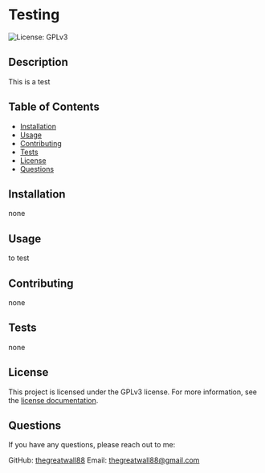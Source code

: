 # Testing

![License: GPLv3](https://img.shields.io/badge/License-GPLv3-blue.svg)

## Description
This is a test

## Table of Contents
- [Installation](#installation)
- [Usage](#usage)
- [Contributing](#contributing)
- [Tests](#tests)
- [License](#license)
- [Questions](#questions)

## Installation
none

## Usage
to test

## Contributing
none

## Tests
none

## License

This project is licensed under the GPLv3 license. For more information, see the [license documentation](https://www.gnu.org/licenses/gpl-3.0).

## Questions
If you have any questions, please reach out to me:

GitHub: [thegreatwall88](https://github.com/thegreatwall88)
Email: thegreatwall88@gmail.com

